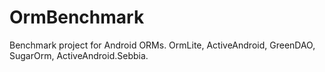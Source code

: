 OrmBenchmark
============

Benchmark project for Android ORMs. OrmLite, ActiveAndroid, GreenDAO, SugarOrm, ActiveAndroid.Sebbia.
